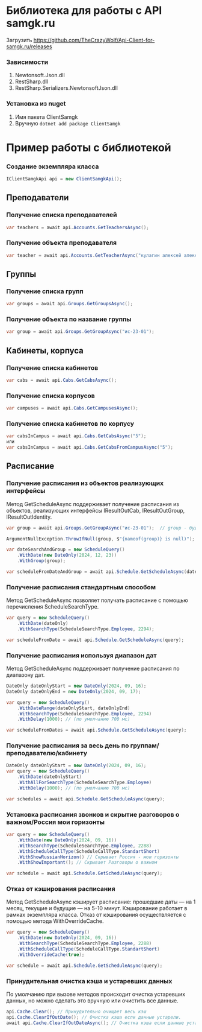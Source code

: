 # Библиотека для работы с API samgk.ru

Загрузить https://github.com/TheCrazyWolf/Api-Client-for-samgk.ru/releases

### Зависимости
1. Newtonsoft.Json.dll
2. RestSharp.dll
3. RestSharp.Serializers.NewtonsoftJson.dll

### Установка из nuget
1. Имя пакета ClientSamgk
2. Вручную
``
dotnet add package ClientSamgk 
``

# Пример работы с библиотекой

### Создание экземпляра класса
```csharp
IClientSamgkApi api = new ClientSamgkApi();
```

## Преподаватели
### Получение списка преподавателей
```csharp
var teachers = await api.Accounts.GetTeachersAsync();
```
### Получение объекта преподавателя
```csharp
var teacher = await api.Accounts.GetTeacherAsync("кулагин алексей александрович");
```

## Группы
### Получение списка групп
```csharp
var groups = await api.Groups.GetGroupsAsync();
```

### Получение объекта по название группы
```csharp
var group = await api.Groups.GetGroupAsync("ис-23-01");
```

## Кабинеты, корпуса
### Получение списка кабинетов
```csharp
var cabs = await api.Cabs.GetCabsAsync();
```

### Получение списка корпусов
```csharp
var campuses = await api.Cabs.GetCampusesAsync();
```

### Получение списка кабинетов по корпусу
```csharp
var cabsInCampus = await api.Cabs.GetCabsAsync("5"); 
или
var cabsInCampus = await api.Cabs.GetCabsFromCampusAsync("5");
```

## Расписание

### Получение расписания из объектов реализующих интерфейсы
Метод GetScheduleAsync поддерживает получение расписания из объектов, реализующих интерфейсы IResultOutCab, IResultOutGroup, IResultOutIdentity.
```csharp
var group = await api.Groups.GetGroupAsync("ис-23-01");  // group - будет хранится объект реализующих интерфейс IResultOutGroup

ArgumentNullException.ThrowIfNull(group, $"{nameof(group)} is null)");

var dateSearchAndGroup = new ScheduleQuery()
    .WithDate(new DateOnly(2024, 12, 23))
    .WithGroup(group);

var scheduleFromDateAndGroup = await api.Schedule.GetScheduleAsync(dateSearchAndGroup);
```

### Получение расписания стандартным способом
Метод GetScheduleAsync позволяет получать расписание с помощью перечисления ScheduleSearchType.
```csharp
var query = new ScheduleQuery()
    .WithDate(dateOnly)
    .WithSearchType(ScheduleSearchType.Employee, 2294);

var scheduleFromDate = await api.Schedule.GetScheduleAsync(query);
```

### Получение расписания используя диапазон дат
Метод GetScheduleAsync поддерживает получение расписания по диапазону дат.
```csharp
DateOnly dateOnlyStart = new DateOnly(2024, 09, 16);
DateOnly dateOnlyEnd = new DateOnly(2024, 09, 17);

var query = new ScheduleQuery()
    .WithDateRange(dateOnlyStart, dateOnlyEnd)
    .WithSearchType(ScheduleSearchType.Employee, 2294)
    .WithDelay(1000); // (по умолчанию 700 мс)

var scheduleFromDates = await api.Schedule.GetScheduleAsync(query);
```

### Получение расписания за весь день по группам/преподавателю/кабинету
```csharp
DateOnly dateOnlyStart = new DateOnly(2024, 09, 16);
var query = new ScheduleQuery()
    .WithDate(dateOnlyStart)
    .WithAllForSearchType(ScheduleSearchType.Employee)
    .WithDelay(1000); // (по умолчанию 700 мс)

var schedules = await api.Schedule.GetScheduleAsync(query);
```


### Установка расписания звонков и скрытие разговоров о важном/Россия мои горизонты
```csharp
var query = new ScheduleQuery()
    .WithDate(new DateOnly(2024, 09, 16))
    .WithSearchType(ScheduleSearchType.Employee, 2288)
    .WithScheduleCallType(ScheduleCallType.StandartShort)
    .WithShowRussianHorizon() // Скрывает Россия - мои горизонты
    .WithShowImportant(); // Скрывает Разговоры о важном

var schedule = await api.Schedule.GetScheduleAsync(query);
```

### Отказ от кэширования расписания
Метод GetScheduleAsync кэширует расписание: прошедшие даты — на 1 месяц, текущие и будущие — на 5-10 минут. Кэширование работает в рамках экземпляра класса. Отказ от кэширования осуществляется с помощью метода WithOverrideCache.
```csharp
var query = new ScheduleQuery()
    .WithDate(new DateOnly(2024, 09, 16))
    .WithSearchType(ScheduleSearchType.Employee, 2288)
    .WithScheduleCallType(ScheduleCallType.StandartShort)
    .WithOverrideCache(true);

var schedule = await api.Schedule.GetScheduleAsync(query);
```


### Принудительная очистка кэша и устаревших данных
По умолчанию при вызове методов происходит очистка устаревших данных, но можно сделать это вручную или очистить все данные.
```csharp
api.Cache.Clear(); // Принудительно очищает весь кэш
api.Cache.ClearIfOutDate(); // Очистка кэша если данные устарели.
await api.Cache.ClearIfOutDateAsync(); // Очистка кэша если данные устарели. (с поддержкой ожидания)
```
